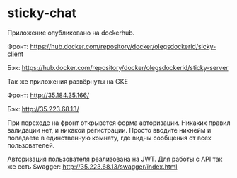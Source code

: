 # sticky-chat
Приложениe опубликовано на dockerhub.

Фронт: https://hub.docker.com/repository/docker/olegsdockerid/sicky-client

Бэк: https://hub.docker.com/repository/docker/olegsdockerid/sticky-server

Так же приложения развёрнуты на GKE

Фронт: http://35.184.35.166/

Бэк: http://35.223.68.13/

При переходе на фронт открывется форма авторизации. Никаких правил валидации нет, и никакой регистрации. Просто вводите никнейм и попадаете в единственную комнату, где видны сообщения от всех пользователей.

Авторизация пользователя реализована на JWT.
Для работы с API так же есть Swagger: http://35.223.68.13/swagger/index.html
